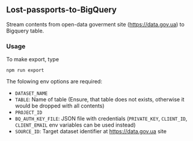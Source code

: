 ## Lost-passports-to-BigQuery
Stream contents from open-data goverment site (https://data.gov.ua) to Bigquery table.

### Usage
To make export, type

`npm run export`

The folowing env options are required:

- `DATASET_NAME`
- `TABLE`: Name of table (Ensure, that table does not exists, otherwise it would be dropped with all contents)
- `PROJECT_ID`
- `BQ_AUTH_KEY_FILE`: JSON file with credentials (`PRIVATE_KEY`, `CLIENT_ID`, `CLIENT_EMAIL` env variables can be used instead)
- `SOURCE_ID`: Target dataset identifier at https://data.gov.ua site